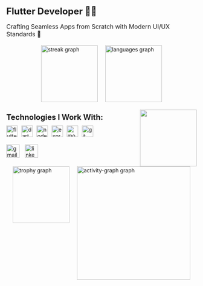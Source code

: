 <!DOCTYPE html>
<html lang="en">
<head>
  <meta charset="UTF-8">
  <meta name="viewport" content="width=device-width, initial-scale=1.0">
 
</head>
<body>

<div style="margin-bottom: 20px;">
  <h2 style="font-size: 24px; margin-bottom: 10px;">Flutter Developer 🧑‍💻</h2>
  <p style="font-size: 16px;">Crafting Seamless Apps from Scratch with Modern UI/UX Standards 📱</p>
</div>

<div style="display: flex; justify-content: center; align-items: center; margin-bottom: 20px;">
  <img src="https://streak-stats.demolab.com?user=riyashah22&locale=en&mode=daily&theme=dracula&hide_border=false&border_radius=5" height="150" alt="streak graph" style="margin-right: 20px;" />
  <img src="https://github-readme-stats.vercel.app/api/top-langs?username=riyashah22&locale=en&hide_title=false&layout=compact&card_width=320&langs_count=5&theme=dracula&hide_border=false" height="150" alt="languages graph" />
</div>

<div style="clear: both; margin-bottom: 20px;"></div>

<img align="right" height="150" src="https://media0.giphy.com/media/v1.Y2lkPTc5MGI3NjExZDIzdDd1OW9mbm5sNnd1d2g3dWF0OTB0NDhyMzlsOGdja2EzOWoybyZlcD12MV9pbnRlcm5hbF9naWZfYnlfaWQmY3Q9Zw/qgQUggAC3Pfv687qPC/giphy.webp" style="margin-left: 20px;" />

<div style="margin-bottom: 20px;">
  <h3 style="font-size: 20px; margin-bottom: 10px;">Technologies I Work With:</h3>
  <div style="display: flex; align-items: center;">
    <img src="https://cdn.jsdelivr.net/gh/devicons/devicon/icons/flutter/flutter-original.svg" height="30" alt="flutter logo" style="margin-right: 10px;" />
    <img src="https://cdn.jsdelivr.net/gh/devicons/devicon/icons/dart/dart-original.svg" height="30" alt="dart logo" style="margin-right: 10px;" />
    <img src="https://cdn.jsdelivr.net/gh/devicons/devicon/icons/nodejs/nodejs-original.svg" height="30" alt="nodejs logo" style="margin-right: 10px;" />
    <img src="https://skillicons.dev/icons?i=express" height="30" alt="express logo" style="margin-right: 10px;" />
    <img src="https://cdn.jsdelivr.net/gh/devicons/devicon/icons/mongodb/mongodb-original.svg" height="30" alt="mongodb logo" style="margin-right: 10px;" />
    <img src="https://cdn.jsdelivr.net/gh/devicons/devicon/icons/git/git-original.svg" height="30" alt="git logo" />
  </div>
</div>

<div style="margin-bottom: 20px;">
  <a href="#" target="_blank" style="text-decoration: none; margin-right: 10px;">
    <img src="https://img.shields.io/static/v1?message=Gmail&logo=gmail&label=&color=D14836&logoColor=white&labelColor=&style=for-the-badge" height="35" alt="gmail logo" />
  </a>
  <a href="https://www.linkedin.com/in/shahriyap/" target="_blank" style="text-decoration: none;">
    <img src="https://img.shields.io/static/v1?message=LinkedIn&logo=linkedin&label=&color=0077B5&logoColor=white&labelColor=&style=for-the-badge" height="35" alt="linkedin logo" />
  </a>
</div>

<div style="margin-bottom: 20px;"></div>

<div style="display: flex; justify-content: center;">
  <img src="https://github-profile-trophy.vercel.app?username=riyashah22&theme=dracula&column=-1&row=1&margin-w=8&margin-h=8&no-bg=false&no-frame=false&order=4" height="150" alt="trophy graph" style="margin-right: 20px;" />
  <img src="https://github-readme-activity-graph.vercel.app/graph?username=riyashah22&radius=16&theme=react&area=true&order=5" height="300" alt="activity-graph graph" />
</div>

</body>
</html>

